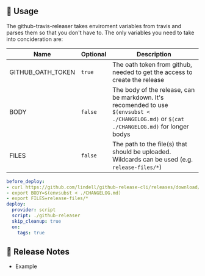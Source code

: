 🔧 Usage
----
The github-travis-releaser takes enviroment variables from travis and parses them so that you don't have to.
The only variables you need to take into concideration are:

| Name | Optional | Description |
|------|----------|-------------|
| GITHUB_OATH_TOKEN | `true` | The oath token from github, needed to get the access to create the release |
| BODY | `false` | The body of the release, can be markdown. It's recomended to use `$(envsubst < ./CHANGELOG.md)` or `$(cat ./CHANGELOG.md)` for longer bodys |
| FILES | `false` | The path to the file(s) that should be uploaded. Wildcards can be used (e.g. `release-files/*`) |

```yaml
before_deploy:
- curl https://github.com/lindell/github-release-cli/releases/download/$TRAVIS_TAG/github-releaser-travis -L --output github-releaser && chmod +x github-releaser
- export BODY=$(envsubst < ./CHANGELOG.md)
- export FILES=release-files/*
deploy:
  provider: script
  script: ./github-releaser
  skip_cleanup: true
  on:
    tags: true
```

📡 Release Notes
----
* Example
